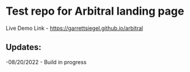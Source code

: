 # Test repo for Arbitral landing page

Live Demo Link - https://garrettsiegel.github.io/arbitral

## Updates:

-08/20/2022 - Build in progress
